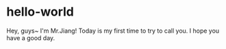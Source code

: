 # hello-world
Hey, guys~
I'm Mr.Jiang!
Today is my first time to try to call you.
I hope you have a good day.
